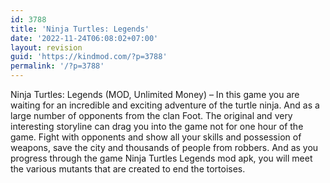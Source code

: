 ```yaml
---
id: 3788
title: 'Ninja Turtles: Legends'
date: '2022-11-24T06:08:02+07:00'
layout: revision
guid: 'https://kindmod.com/?p=3788'
permalink: '/?p=3788'
---
```


Ninja Turtles: Legends (MOD, Unlimited Money) – In this game you are waiting for an incredible and exciting adventure of the turtle ninja. And as a large number of opponents from the clan Foot. The original and very interesting storyline can drag you into the game not for one hour of the game. Fight with opponents and show all your skills and possession of weapons, save the city and thousands of people from robbers. And as you progress through the game Ninja Turtles Legends mod apk, you will meet the various mutants that are created to end the tortoises.